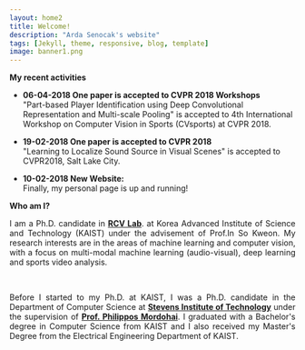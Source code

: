 ```yaml
---
layout: home2
title: Welcome!
description: "Arda Senocak's website"
tags: [Jekyll, theme, responsive, blog, template]
image: banner1.png
---
```

**My recent activities**

* **06-04-2018 One paper is accepted to CVPR 2018 Workshops** <br>
"Part-based Player Identification using Deep Convolutional Representation and Multi-scale Pooling" is accepted to 4th International Workshop on Computer Vision in Sports (CVsports) at CVPR 2018.

* **19-02-2018 One paper is accepted to CVPR 2018** <br>
"Learning to Localize Sound Source in Visual Scenes" is accepted to CVPR2018, Salt Lake City.

* **10-02-2018 New Website:** <br>
Finally, my personal page is up and running!

**Who am I?**
<br>

<p align="justify">I am a Ph.D. candidate in <a href="http://rcv.kaist.ac.kr"><b>RCV Lab</b></a>. at Korea Advanced Institute of Science and Technology (KAIST) under the advisement of Prof.In So Kweon. My research interests are in the areas of machine learning and computer vision, with a focus on multi-modal machine learning (audio-visual), deep learning and sports video analysis.</p>

<br />

<p align="justify">Before I started to my Ph.D. at KAIST, I was a Ph.D. candidate in the Department of Computer Science at <a href="https://www.stevens.edu/schaefer-school-engineering-science/departments/computer-science"><b>Stevens Institute of Technology</b></a>  under the supervision of <a href="https://www.cs.stevens.edu/~mordohai/index.html"><b>Prof. Philippos Mordohai</b></a>. I graduated with a Bachelor's degree in Computer Science from KAIST and I also received my Master's Degree from the Electrical Engineering Department of KAIST.</p>

